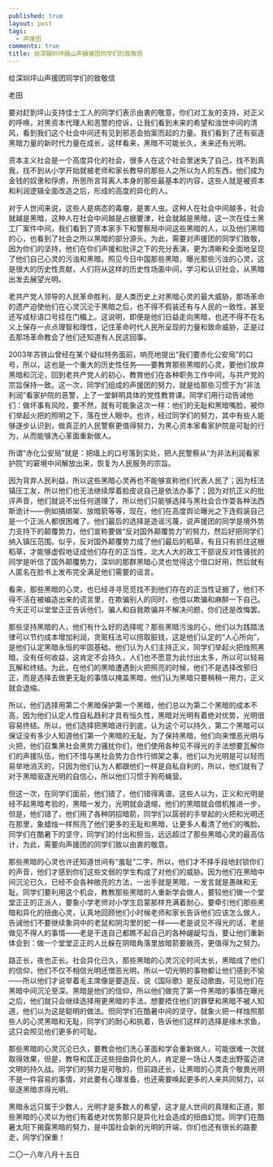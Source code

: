 ```yaml
---
published: true
layout: post
tags:
  - 声援团
comments: true
title: 给深圝圳坪圝山声圝援团同学们的致敬信
---
```


给深圳坪山声援团同学们的致敬信

老田

要对赶到坪山支持佳士工人的同学们表示由衷的敬意，你们对工友的支持，对正义的呼唤，对黑资本代理人和恶警的控诉，让我们看到未来的希望和浊世中间的清风，看到我们这个社会中间还有见到邪恶会拍案而起的力量。我们看到了还有驱逐黑暗力量的新时代力量在成长，这样看来，黑暗不可能长久，未来还有光明。

资本主义社会是一个高度异化的社会，很多人在这个社会里迷失了自己，找不到真我，找不到从小学开始就被老师和家长教导的那些人之所以为人的东西，他们成为金钱的奴隶和俘虏，所思所言背离人本身的那些最基本的内容，这些人就是被资本和利润逻辑全面改造之后，形成的高度的异化的人。

对于人世间来说，这些人是病态的毒瘤，是害人虫。这种人在社会中间越多，社会就越是黑暗，这种人在社会中间越是占据要津，社会就越是黑暗，这一次在佳士黑工厂案件中间，我们看到了资本家手下和警察局中间这些黑暗的人，以及他们黑暗的心，也看到了社会之所以黑暗的部分源头。为此，需要对声援团的同学们致敬，因为你们的坚持，他们在你们声援和批评之下的充分表演，更为清晰和全面地呈现了他们自己心灵的污浊和黑暗。照见今日中国那些黑暗，曝光那些污浊的心灵，这是很大的历史性贡献，人们将从这样的历史性场面中间，学习和认识社会，从黑暗出发去展望光明。

老共产党人领导的人民革命胜利，是人类历史上对黑暗心灵的最大威胁，那场革命的遗产迫使他们在心灵沉沦于黑暗之后，也不得不假装还有与人民的一致性，甚至还写成标语口号挂在门楣上。这说明，即便是他们日益走向黑暗，也还不得不在名义上保存一点点理智和理性，记住革命时代人民所呈现的力量和致命威胁，正是过去那场革命教会了他们还知道有人民这回事。

2003年苏铁山曾经在某个疑似特务面前，响亮地提出“我们要赤化公安局”的口号，所以，这也是一个重大的历史性任务——要教育那些黑暗的心灵，要他们放弃黑暗和沉沦，回到老共产党人的初心，教育他们在各种职务工作中间，与共产党的宗旨保持一致。这一次，同学们组成的声援团的努力，就是给那些习惯于为“非法利润”看家护院的恶警，上了一堂鲜明具体的党性教育课。同学们用行动告诫他们：做坏事有风险，要不然，就有可能象这次一样：他们的无耻和黑暗嘴脸，被你们举起火把的照明之下，落在世人眼中。也许，经过同学们的努力，其中有些人能够逐步认识到，做真正的人民警察更值得努力，为黑心资本家看家护院是可耻的行为，从而能够洗心革面重新做人。

所谓“赤化公安局”就是：把墙上的口号落到实处，把人民警察从“为非法利润看家护院”的窘境中间解放出来，恢复为人民服务的宗旨。

因为背弃人民利益，所以这些黑暗心灵再也不能够宣称他们代表人民了；因为枉法镇压工友，所以他们也无法继续厚着脸皮说自己是依法办事了；因为对抗正义的批评声音，他们就说不出任何道理了，所以他们只能够选择与黑社会合作耍各种法西斯诡计——例如搞绑架、放暗箭等等，现在，他们在高度舆论曝光之下连假装自己是一个正派人都很困难了。他们最后的选择是造谣污蔑，说声援团的同学是境外势力支持下的颠覆势力，他们宣称要做“反对国外颠覆势力”的努力，然后好把同学们纳入镇压范围。似乎，反对国外颠覆势力成了他们最后的稻草，有且只有抓住这根稻草，才能够虚假地证成他们存在的正当性，北大人大的政工干部说反对性骚扰的同学是听信了国外颠覆势力，深圳的那群黑暗心灵也觉得这个借口好用，然后就有人匿名在脸书上发布完全满足他们需要的谣言。

看来，那些黑暗的心灵，也已经寻寻觅觅找不到他们存在的正当性证据了，他们不得不活在被编造出来的谎言里，在欺骗别人的同时，也借以欺骗和麻醉一下自己。今天正可以堂堂正正告诉他们，骗人和自我欺骗并不解决问题，你们还是改悔罢。

那些坚持黑暗的人，他们有什么好的选择呢？那些黑暗污浊的心，他们以为践踏法律可以节约成本增加利润，贪赃枉法可以捞取脏钱，这是他们认定的“人心所向”，是他们认定黑暗永恒的牢固基础。他们认为人们主持正义，同学们举起火把烛照黑暗，没有任何收益，这肯定不会持久，人们也不愿意为此付出太多，所以可以轻易瓦解和终结。为此，在他们的黑暗遭遇到火把照亮的时候，他们不是选择改邪归正，而是选择去做更无耻的事情以掩盖黑暗，他们认为黑暗只要稍稍一用力，正义就会退缩。

所以，他们选择用第二个黑暗保护第一个黑暗，他们总以为第二个黑暗的成本不高，因为他们认定人性自私趋利才具有恒久性，黑暗对光明有着绝对优势，光明很容易终结。所以，他们选择把黑暗进行到底，认为这个可以持久，第二个黑暗可以保证没有多少人知道他们第一个黑暗的无耻。为了保持黑暗，他们向来憎恶光明与火把，他们召集黑社会黑势力骚扰你们，他们使用各种见不得光的手法想要瓦解你们的声援队伍，他们不惜与黑社会势力合作行绑架之事，他们以为光明是可以轻而易举地消灭的，只因为他们认为人都跟他们一样是自私自利的，所以，他们就有了对于黑暗驱逐光明的自信心，所以他们习惯于狗苟蝇营。

但这一次，在同学们面前，他们错了，他们错得离谱。这些人以为，正义和光明是经不起黑暗考验的，黑暗一发力，光明就会退缩，他们的黑暗就会借机推进一步，但是，他们错了，他们用了各种阴招暗箭，同学们以孱弱的手举起的火把和光明还在那里，象蜡烛一样照亮了他们更多的无耻和黑暗，让更多人看清了他们的嘴脸。同学们在酷暑下的坚守，同学们的付出和担当，远远超过了那些黑暗心灵的最高估计，为此，需要向声援团的同学们致以由衷的敬意。

那些黑暗的心灵也许还知道世间有“羞耻”二字，所以，他们才不择手段地封锁你们的声音，他们才感到你们这些文弱的学生构成了对他们的威胁。因为他们在黑暗中间沉沦已久，已经不会各种敞亮的方法，一出手就是黑暗，一发言就是愚昧和无耻。同学们要利用这个机会，教教那些黑暗的人重新学会做人，要较他们做一个堂堂正正的正派人，要象小学老师对小学生启蒙那样充满着耐心，要牵引他们那些黑暗和异化的扭曲心灵，认真地回顾他们小时候老师和家长告诉他们应该怎么做人，告诫他们不要继续象洞中的老鼠和阴沟里的蛇一样——老是说见不得光的话，老是做见不得人的事情——老是干连自己都瞧不起自己的各种龌龊勾当，要让他们重新体会到：做一个堂堂正正的人比躲在阴暗角落里放暗箭要敞亮，更值得为之努力。

路正长，夜也正长。社会异化已久，那些黑暗的心灵沉沦时间太长，黑暗成了他们的信仰，他们不仅不相信光明还憎恶光明，所以一切光明的事物都让他们感到不愉——所以他们才说举着毛主席像是要造反、说《国际歌》是反动歌曲，可见他们在黑暗中间沉沦至深。黑暗是他们的信仰，所以他们做完了第一件黑暗的事情在曝光之后，他们就只会继续选择用更黑暗的手法，想要捂住他们的罪孽和黑暗不被人知道，他们以为这是聪明的做法。但同学们在酷暑中间的坚守，就象火把一样烛照那些人的心灵黑暗和无耻，同学们的耐心和执着，告诉他们这样的选择是缘木求鱼，这只会照见他们更多的可耻。

那些黑暗的心灵沉沦已久，要教会他们洗心革面和学会重新做人，可能很难一次就取得效果，但是，教导和匡正这些扭曲异化的人，肯定是一场让人类走出野蛮迈进文明的持久战。同学们的努力是可敬的，但前路还长，让黑暗的心灵真个敬畏光明不是一件容易的事情，对此要有心理准备，也还需要唤起更多的人来共同努力，以驱逐黑暗求得光明。

黑暗永远只属于少数人，光明才是多数人的希望，这才是人世间的真理和正道，那些黑暗的心灵以为他们有着绝对优势那只是异化社会造成的扭曲幻觉。同学们在酷暑太阳下揭露黑暗的努力，是中国社会新的光明的开端，你们也还有很长的路要走，同学们保重！

二〇一八年八月十五日
